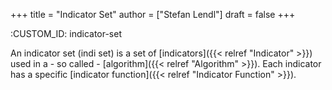 +++
title = "Indicator Set"
author = ["Stefan Lendl"]
draft = false
+++

:CUSTOM_ID: indicator-set

An indicator set (indi set) is a set of [indicators]({{< relref "Indicator" >}}) used
in a - so called - [algorithm]({{< relref "Algorithm" >}}). Each indicator has a
specific [indicator function]({{< relref "Indicator Function" >}}).
